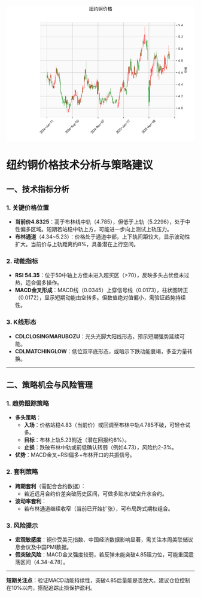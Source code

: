![图](hgcmx.png)



# 纽约铜价格技术分析与策略建议

## 一、技术指标分析

### 1. 关键价格位置
- **当前价4.8325**：高于布林线中轨（4.785），但低于上轨（5.2296），处于中性偏多区域。短期若站稳中轨上方，可能进一步向上测试上轨压力。
- **布林通道**（4.34~5.23）：价格处于通道中部，上下轨间距较大，显示波动性扩大。当前价与上轨距离约8%，具备潜在上行空间。

### 2. 动能指标
- **RSI 54.35**：位于50中轴上方但未进入超买区（>70），反映多头占优但未过热，适合偏多操作。
- **MACD金叉形成**：MACD线（0.0345）上穿信号线（0.0173），柱状图转正（0.0172），显示短期动能由空转多。但数值绝对值偏小，需验证趋势持续性。

### 3. K线形态
- **CDLCLOSINGMARUBOZU**：光头光脚大阳线形态，预示短期强势延续可能。
- **CDLMATCHINGLOW**：低位双平底形态，或暗示下跌动能衰竭，多空力量转换。

---

## 二、策略机会与风险管理

### 1. 趋势跟踪策略
- **多头策略**：
  - **入场**：价格站稳4.83（当前价）或回调至布林中轨4.785不破，可轻仓试多。
  - **目标**：布林上轨5.23附近（潜在回报约8%）。
  - **止损**：跌破布林中轨或前低确认转弱（例如4.73），风险约2-3%。
- **优势**：MACD金叉+RSI偏多+布林开口的共振信号。

### 2. 套利策略
- **跨期套利**（需配合合约数据）：
  - 若近远月合约价差突破历史区间，可做多贴水/做空升水合约。
- **波动率套利**：
  - 若布林通道继续收窄（当前已开始扩张），可布局跨式期权组合。

### 3. 风险提示
- **宏观敏感度**：铜价受美元指数、中国经济数据影响显著，需关注本周美联储议息会议及中国PMI数据。
- **假突破风险**：MACD金叉强度较弱，若反弹未能突破4.85阻力位，可能重回震荡区间（4.34-4.78）。

---

**短期关注点**：验证MACD动能持续性，突破4.85后量能是否放大。建议仓位控制在10%以内，搭配追踪止损保护盈利。